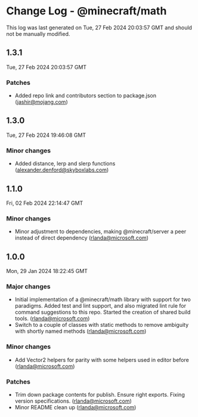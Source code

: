 # Change Log - @minecraft/math

This log was last generated on Tue, 27 Feb 2024 20:03:57 GMT and should not be manually modified.

<!-- Start content -->

## 1.3.1

Tue, 27 Feb 2024 20:03:57 GMT

### Patches

- Added repo link and contributors section to package.json (jashir@mojang.com)

## 1.3.0

Tue, 27 Feb 2024 19:46:08 GMT

### Minor changes

- Added distance, lerp and slerp functions (alexander.denford@skyboxlabs.com)

## 1.1.0

Fri, 02 Feb 2024 22:14:47 GMT

### Minor changes

- Minor adjustment to dependencies, making @minecraft/server a peer instead of direct dependency (rlanda@microsoft.com)

## 1.0.0

Mon, 29 Jan 2024 18:22:45 GMT

### Major changes

- Initial implementation of a @minecraft/math library with support for two paradigms. Added test and lint support, and also migrated lint rule for command suggestions to this repo. Started the creation of shared build tools. (rlanda@microsoft.com)
- Switch to a couple of classes with static methods to remove ambiguity with shortly named methods (rlanda@microsoft.com)

### Minor changes

- Add Vector2 helpers for parity with some helpers used in editor before (rlanda@microsoft.com)

### Patches

- Trim down package contents for publish. Ensure right exports. Fixing version specifications. (rlanda@microsoft.com)
- Minor README clean up (rlanda@microsoft.com)
